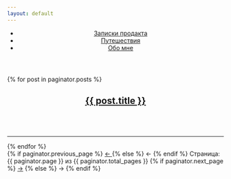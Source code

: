 ```yaml
---
layout: default
---
```

<header>
<nav>
<ul>
<li>
  <a href="/">Записки продакта</a>
</li>
<li>
  <a href="/">Путешествия</a>
</li>
<li>
  <a href="/_posts/About_me.md">Обо мне</a>
</li>
  
</ul>
</nav>
</header>

{% for post in paginator.posts %}
  <article>
    <div>
      <header class="post__header">
        <h1 class="post__title"><a href="{{ post.url | prepend: site.baseurl }}">{{ post.title }}</a></h1>
      </header>
      <a href="{{ post.url | prepend: site.baseurl }}">
        <img src="{{ post.image_cover | prepend: site.baseurl }}" alt="" class="post__image_cover" />
      </a>
    </div>
  </article>
  <hr>
{% endfor %}

<div class="pagination">
  {% if paginator.previous_page %}
    <a href="{{ paginator.previous_page_path }}" class="previous">
      ←
    </a>
  {% else %}
    <span class="previous">←</span>
  {% endif %}
  <span class="page_number ">
    Страница: {{ paginator.page }} из {{ paginator.total_pages }}
  </span>
  {% if paginator.next_page %}
    <a href="{{ paginator.next_page_path }}" class="next">→</a>
  {% else %}
    <span class="next ">→</span>
  {% endif %}
</div>
